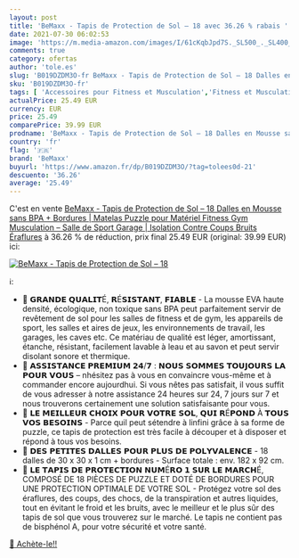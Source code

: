 ```yaml
---
layout: post
title: 'BeMaxx - Tapis de Protection de Sol – 18 avec 36.26 % rabais '
date: 2021-07-30 06:02:53
image: 'https://m.media-amazon.com/images/I/61cKqbJpd7S._SL500_._SL400_.jpg'
comments: true
category: ofertas
author: 'tole.es'
slug: 'B019DZDM3O-fr BeMaxx - Tapis de Protection de Sol – 18 Dalles en Mousse...'
sku: 'B019DZDM3O-fr'
tags: [ 'Accessoires pour Fitness et Musculation','Fitness et Musculation','Sports et Loisirs','Tapis pour équipements de fitness','bemaxx', ]
actualPrice: 25.49 EUR
currency: EUR
price: 25.49
comparePrice: 39.99 EUR
prodname: 'BeMaxx - Tapis de Protection de Sol – 18 Dalles en Mousse sans BPA + Bordures | Matelas Puzzle pour Matériel Fitness  Gym  Musculation – Salle de Sport  Garage | Isolation Contre Coups  Bruits  Éraflures'
country: 'fr'
flag: '🇫🇷'
brand: 'BeMaxx'
buyurl: 'https://www.amazon.fr/dp/B019DZDM3O/?tag=tolees0d-21'
descuento: '36.26'
average: '25.49'
---
```


C'est en vente [BeMaxx - Tapis de Protection de Sol – 18 Dalles en Mousse sans BPA + Bordures | Matelas Puzzle pour Matériel Fitness  Gym  Musculation – Salle de Sport  Garage | Isolation Contre Coups  Bruits  Éraflures](https://www.amazon.fr/dp/B019DZDM3O/?tag=tolees0d-21)  à  36.26 % de réduction, prix final  25.49 EUR (original: 39.99 EUR) ici:

[![BeMaxx - Tapis de Protection de Sol – 18](https://m.media-amazon.com/images/I/61cKqbJpd7S._SL500_._SL400_.jpg)](https://www.amazon.fr/dp/B019DZDM3O/?tag=tolees0d-21)

ℹ️:

- 💪 𝗚𝗥𝗔𝗡𝗗𝗘 𝗤𝗨𝗔𝗟𝗜𝗧É, 𝗥É𝗦𝗜𝗦𝗧𝗔𝗡𝗧, 𝗙𝗜𝗔𝗕𝗟𝗘 - La mousse EVA haute densité, écologique, non toxique sans BPA peut parfaitement servir de revêtement de sol pour les salles de fitness et de gym, les appareils de sport, les salles et aires de jeux, les environnements de travail, les garages, les caves etc. Ce matériau de qualité est léger, amortissant, étanche, résistant, facilement lavable à leau et au savon et peut servir disolant sonore et thermique.
- 💪 𝗔𝗦𝗦𝗜𝗦𝗧𝗔𝗡𝗖𝗘 𝗣𝗥𝗘𝗠𝗜𝗨𝗠 𝟮𝟰/𝟳 : 𝗡𝗢𝗨𝗦 𝗦𝗢𝗠𝗠𝗘𝗦 𝗧𝗢𝗨𝗝𝗢𝗨𝗥𝗦 𝗟𝗔 𝗣𝗢𝗨𝗥 𝗩𝗢𝗨𝗦 – nhésitez pas à vous en convaincre vous-même et à commander encore aujourdhui. Si vous nêtes pas satisfait, il vous suffit de vous adresser à notre assistance 24 heures sur 24, 7 jours sur 7 et nous trouverons certainement une solution satisfaisante pour vous.
- 💪 𝗟𝗘 𝗠𝗘𝗜𝗟𝗟𝗘𝗨𝗥 𝗖𝗛𝗢𝗜𝗫 𝗣𝗢𝗨𝗥 𝗩𝗢𝗧𝗥𝗘 𝗦𝗢𝗟, 𝗤𝗨𝗜 𝗥É𝗣𝗢𝗡𝗗 À 𝗧𝗢𝗨𝗦 𝗩𝗢𝗦 𝗕𝗘𝗦𝗢𝗜𝗡𝗦 - Parce quil peut sétendre à linfini grâce à sa forme de puzzle, ce tapis de protection est très facile à découper et à disposer et répond à tous vos besoins.
- 💪 𝗗𝗘𝗦 𝗣𝗘𝗧𝗜𝗧𝗘𝗦 𝗗𝗔𝗟𝗟𝗘𝗦 𝗣𝗢𝗨𝗥 𝗣𝗟𝗨𝗦 𝗗𝗘 𝗣𝗢𝗟𝗬𝗩𝗔𝗟𝗘𝗡𝗖𝗘 - 18 dalles de 30 x 30 x 1 cm + bordures - Surface totale : env. 182 x 92 cm.
- 💪 𝗟𝗘 𝗧𝗔𝗣𝗜𝗦 𝗗𝗘 𝗣𝗥𝗢𝗧𝗘𝗖𝗧𝗜𝗢𝗡 𝗡𝗨𝗠É𝗥𝗢 𝟭 𝗦𝗨𝗥 𝗟𝗘 𝗠𝗔𝗥𝗖𝗛É, COMPOSÉ DE 18 PIÈCES DE PUZZLE ET DOTÉ DE BORDURES POUR UNE PROTECTION OPTIMALE DE VOTRE SOL - Protégez votre sol des éraflures, des coups, des chocs, de la transpiration et autres liquides, tout en évitant le froid et les bruits, avec le meilleur et le plus sûr des tapis de sol que vous trouverez sur le marché. Le tapis ne contient pas de bisphénol A, pour votre sécurité et votre santé.

[🛒 Achète-le!!](https://www.amazon.fr/dp/B019DZDM3O/?tag=tolees0d-21)
